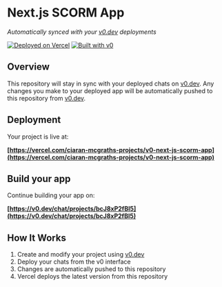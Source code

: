 # Next.js SCORM App

*Automatically synced with your [v0.dev](https://v0.dev) deployments*

[![Deployed on Vercel](https://img.shields.io/badge/Deployed%20on-Vercel-black?style=for-the-badge&logo=vercel)](https://vercel.com/ciaran-mcgraths-projects/v0-next-js-scorm-app)
[![Built with v0](https://img.shields.io/badge/Built%20with-v0.dev-black?style=for-the-badge)](https://v0.dev/chat/projects/bcJ8xP2fBl5)

## Overview

This repository will stay in sync with your deployed chats on [v0.dev](https://v0.dev).
Any changes you make to your deployed app will be automatically pushed to this repository from [v0.dev](https://v0.dev).

## Deployment

Your project is live at:

**[https://vercel.com/ciaran-mcgraths-projects/v0-next-js-scorm-app](https://vercel.com/ciaran-mcgraths-projects/v0-next-js-scorm-app)**

## Build your app

Continue building your app on:

**[https://v0.dev/chat/projects/bcJ8xP2fBl5](https://v0.dev/chat/projects/bcJ8xP2fBl5)**

## How It Works

1. Create and modify your project using [v0.dev](https://v0.dev)
2. Deploy your chats from the v0 interface
3. Changes are automatically pushed to this repository
4. Vercel deploys the latest version from this repository

